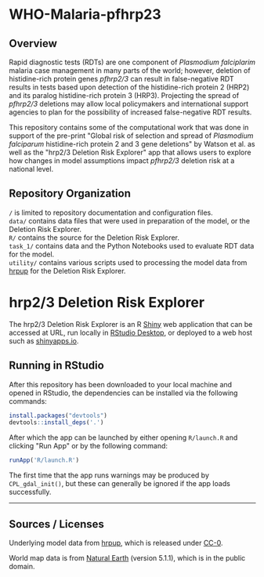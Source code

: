 # WHO-Malaria-pfhrp23

## Overview

Rapid diagnostic tests (RDTs) are one component of *Plasmodium falciplarim* malaria case management in many parts of the world; however, deletion of histidine-rich protein genes *pfhrp2/3* can result in false-negative RDT results in tests based upon detection of the histidine-rich protein 2 (HRP2) and its paralog histidine-rich protein 3 (HRP3). Projecting the spread of *pfhrp2/3* deletions may allow local policymakers and international support agencies to plan for the possibility of increased false-negative RDT results.

This repository contains some of the computational work that was done in support of the pre-print "Global risk of selection and spread of *Plasmodium falciparum* histidine-rich protein 2 and 3 gene deletions" by Watson et al. as well as the "hrp2/3 Deletion Risk Explorer" app that allows users to explore how changes in model assumptions impact *pfhrp2/3* deletion risk at a national level.

## Repository Organization

`/` is limited to repository documentation and configuration files.\
`data/` contains data files that were used in preparation of the model, or the Deletion Risk Explorer.\
`R/` contains the source for the Deletion Risk Explorer.\
`task_1/` contains data and the Python Notebooks used to evaluate RDT data for the model.\
`utility/` contains various scripts used to processing the model data from [hrpup](https://github.com/OJWatson/hrpup) for the Deletion Risk Explorer.


# hrp2/3 Deletion Risk Explorer

The hrp2/3 Deletion Risk Explorer is an R [Shiny](https://www.rstudio.com/products/shiny/) web application that can be accessed at URL, run locally in [RStudio Desktop](https://posit.co/download/rstudio-desktop/), or deployed to a web host such as [shinyapps.io](https://www.shinyapps.io/). 

## Running in RStudio

After this repository has been downloaded to your local machine and opened in RStudio, the dependencies can be installed via the following commands:

```R
install.packages("devtools")
devtools::install_deps('.')
```

After which the app can be launched by either opening `R/launch.R` and clicking "Run App" or by the following command:

```R
runApp('R/launch.R')
```

The first time that the app runs warnings may be produced by `CPL_gdal_init()`, but these can generally be ignored if the app loads successfully.

---

## Sources / Licenses

Underlying model data from [hrpup](https://github.com/OJWatson/hrpup), which is released under [CC-0](https://creativecommons.org/publicdomain/zero/1.0/).

World map data is from [Natural Earth](https://www.naturalearthdata.com/downloads/50m-cultural-vectors/50m-admin-0-countries-2/) (version 5.1.1), which is in the public domain.
